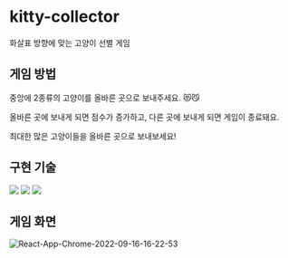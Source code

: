 # kitty-collector

화살표 방향에 맞는 고양이 선별 게임


## 게임 방법
중앙에 2종류의 고양이를 올바른 곳으로 보내주세요. 😻😼

올바른 곳에 보내게 되면 점수가 증가하고, 다른 곳에 보내게 되면 게임이 종료돼요.

최대한 많은 고양이들을 올바른 곳으로 보내보세요!


## 구현 기술
 <img src="https://img.shields.io/badge/TypeScript-white?style=flat&logo=TypeScript&logoColor=#3178C6"/> <img src="https://img.shields.io/badge/React-61DAFB?style=flat&logo=React&logoColor=white"/>  <img src="https://img.shields.io/badge/styled-components-white?style=flat&logo=styled-components&logoColor=#DB7093"/>


 ## 게임 화면
 ![React-App-Chrome-2022-09-16-16-22-53](https://user-images.githubusercontent.com/83394348/190602995-fbc9b121-d3f2-40b7-a070-eac227292a43.gif)
